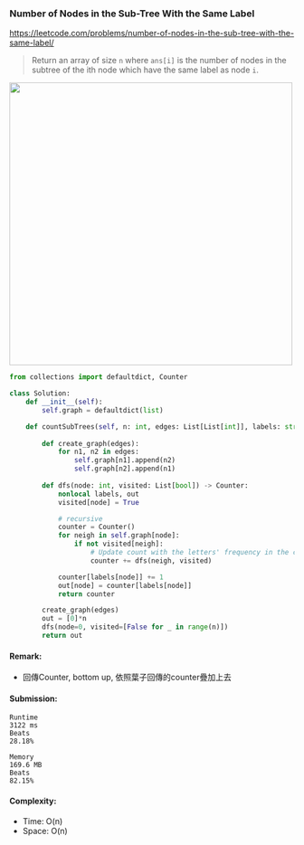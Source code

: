### Number of Nodes in the Sub-Tree With the Same Label
https://leetcode.com/problems/number-of-nodes-in-the-sub-tree-with-the-same-label/
>Return an array of size `n` where `ans[i]` is the number of nodes in the subtree of the ith node which have the same label as node `i`.

<p>
    <img src="https://assets.leetcode.com/uploads/2020/07/01/q3e1.jpg" width="500" />
</p>

```python
from collections import defaultdict, Counter

class Solution:
    def __init__(self):
        self.graph = defaultdict(list)

    def countSubTrees(self, n: int, edges: List[List[int]], labels: str) -> List[int]:
        
        def create_graph(edges):
            for n1, n2 in edges:
                self.graph[n1].append(n2)
                self.graph[n2].append(n1)
        
        def dfs(node: int, visited: List[bool]) -> Counter:
            nonlocal labels, out
            visited[node] = True

            # recursive
            counter = Counter()
            for neigh in self.graph[node]:
                if not visited[neigh]:
                    # Update count with the letters' frequency in the children nodes
                    counter += dfs(neigh, visited)

            counter[labels[node]] += 1
            out[node] = counter[labels[node]]
            return counter

        create_graph(edges)
        out = [0]*n
        dfs(node=0, visited=[False for _ in range(n)])
        return out
```
#### Remark:
- 回傳Counter, bottom up, 依照葉子回傳的counter疊加上去
#### Submission:
```
Runtime
3122 ms
Beats
28.18%

Memory
169.6 MB
Beats
82.15%
```
#### Complexity:
- Time: O(n)
- Space: O(n)
